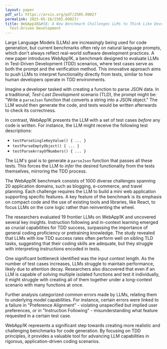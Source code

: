 ```yaml
---
layout: paper
pdf_url: https://arxiv.org/pdf/2505.09027
permalink: 2025-05-16/2505.09027/
title: WebApp1K&#58; A New Benchmark Challenges LLMs to Think Like Developers Using
  Test-Driven Development
---
```




Large Language Models (LLMs) are increasingly being used for code generation, but current benchmarks often rely on natural language prompts, which don't always reflect real-world software development practices.  A new paper introduces WebApp1K, a benchmark designed to evaluate LLMs in Test-Driven Development (TDD) scenarios, where test cases serve as both the prompt and the verification method. This innovative approach aims to push LLMs to interpret functionality directly from tests, similar to how human developers operate in TDD environments.

Imagine a developer tasked with creating a function to parse JSON data. In a traditional, *Test-Last Development* scenario (TLD), the prompt might be: "Write a `parseJson` function that converts a string into a JSON object."  The LLM would then generate the code, and tests would be written afterwards to check its correctness.

In contrast, WebApp1K presents the LLM with a set of test cases *before* any code is written.  For instance, the LLM might receive the following test descriptions:

*   `testParseSingleKeyValue() { ... }`
*   `testParseEmptyObject() { ... }`
*   `testParseArrayOfNumbers() { ... }`

The LLM's goal is to generate a `parseJson` function that passes all these tests.  This forces the LLM to *infer* the desired functionality from the tests themselves, mirroring the TDD process.

The WebApp1K benchmark consists of 1000 diverse challenges spanning 20 application domains, such as blogging, e-commerce, and travel planning. Each challenge requires the LLM to build a mini web application supporting specific features.  A key feature of the benchmark is its emphasis on compact code and the use of existing tools and libraries, like React, to focus LLMs on the core logic rather than reinventing the wheel.

The researchers evaluated 19 frontier LLMs on WebApp1K and uncovered several key insights.  Instruction following and in-context learning emerged as crucial capabilities for TDD success, surpassing the importance of general coding proficiency or pretraining knowledge.  The study revealed that LLMs with low TDD success rates often perform well on sibling TLD tasks, suggesting that their coding skills are adequate, but they struggle with interpreting instructions encoded in tests.

One significant bottleneck identified was the input context length. As the number of test cases increases, LLMs struggle to maintain performance, likely due to attention decay.  Researchers also discovered that even if an LLM is capable of solving multiple isolated functions and test it individually, it might struggle with creating all of them together under a long-context scenario with many functions at once.

Further analysis categorized common errors made by LLMs, relating them to underlying model capabilities. For instance, certain errors were linked to a failure in "Preference Alignment" - violating unspecified but implied user preferences, or in "Instruction Following" - misunderstanding what feature requested in a certain test case.

WebApp1K represents a significant step towards creating more realistic and challenging benchmarks for code generation. By focusing on TDD principles, it provides a valuable tool for advancing LLM capabilities in rigorous, application-driven coding scenarios.